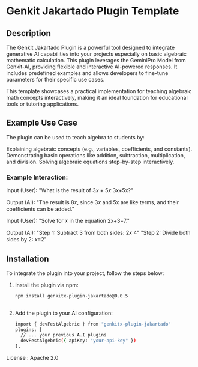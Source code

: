 # Genkit Jakartado Plugin Template

## Description
The Genkit Jakartado Plugin is a powerful tool designed to integrate generative AI capabilities into your projects especially on basic algebraic mathematic calculation. This plugin leverages the GeminiPro Model from Genkit-AI, providing flexible and interactive AI-powered responses. It includes predefined examples and allows developers to fine-tune parameters for their specific use cases.

This template showcases a practical implementation for teaching algebraic math concepts interactively, making it an ideal foundation for educational tools or tutoring applications.

## Example Use Case
The plugin can be used to teach algebra to students by:

Explaining algebraic concepts (e.g., variables, coefficients, and constants).
Demonstrating basic operations like addition, subtraction, multiplication, and division.
Solving algebraic equations step-by-step interactively.

### Example Interaction:
Input (User): "What is the result of 3𝑥 + 5𝑥 3x+5x?"

Output (AI): "The result is 8𝑥, since 3𝑥 and 5x are like terms, and their coefficients can be added."

Input (User): "Solve for 𝑥 in the equation 2x+3=7."

Output (AI):
"Step 1: Subtract 3 from both sides: 2𝑥 4"
"Step 2: Divide both sides by 2: 𝑥=2"

## Installation

To integrate the plugin into your project, follow the steps below:

1. Install the plugin via npm:
   ```bash
   npm install genkitx-plugin-jakartado@0.0.5
      
2. Add the plugin to your AI configuration:
   ```bash
   import { devFestAlgebric } from "genkitx-plugin-jakartado"
   plugins: [
     // ... your previous A.I plugins
     devFestAlgebric({ apiKey: "your-api-key" })
   ],


License : Apache 2.0

